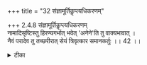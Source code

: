 +++
title = "32 संज्ञामूर्तिकॢप्त्यधिकरणम्"

+++
2.4.8 संज्ञामूर्तिकॢप्त्यधिकरणम्  
नामादिसृष्टिस्तु हिरण्यगर्भात् भवेत् 'अनेने'ति तु वाक्यभावात् ।  
नैवं परादेव तु तच्छरीरात् सेयं त्रिवृत्कार समानकर्तुः ।। 42 ।।

<details><summary>टीका</summary>

2.4.8 संज्ञामूर्तिकॢप्त्यधिकरणम् The छान्दोग्य text (Vi.iii.2) 'anena जीवेन आत्मना अनुप्रविश्य नामरूपे व्याकरवाणि according to the पूर्वपक्ष conveys only Brahma, the four - faced Lord as the creator of the व्यष्टि in which names and forms are differentiated. The view is wrong because in the context under reference, only Brahman which is spoken of as the cause of quintuplication, is stated to enter along with soul to make name and form. Moreover, the four - faced ब्रह्मा is but the body of the Supreme and the text means that Brahman having the four - faced ब्रह्मा as His body entered into the obejcts and distinguished them into names and forms.
</details>

